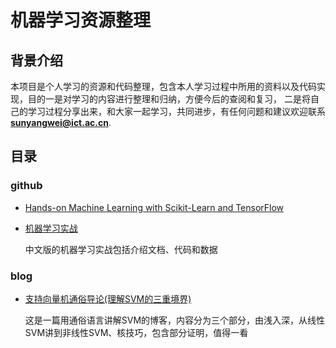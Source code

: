 # 机器学习资源整理

## 背景介绍

本项目是个人学习的资源和代码整理，包含本人学习过程中所用的资料以及代码实现，目的一是对学习的内容进行整理和归纳，方便今后的查阅和复习，
二是将自己的学习过程分享出来，和大家一起学习，共同进步，有任何问题和建议欢迎联系**sunyangwei@ict.ac.cn**.

## 目录



### github

+ [Hands-on Machine Learning with Scikit-Learn and TensorFlow](https://github.com/ageron/handson-ml)

+ [机器学习实战](https://github.com/apachecn/MachineLearning)
    
    中文版的机器学习实战包括介绍文档、代码和数据



### blog

+ [支持向量机通俗导论(理解SVM的三重境界)](http://blog.csdn.net/v_july_v/article/details/7624837)

    这是一篇用通俗语言讲解SVM的博客，内容分为三个部分，由浅入深，从线性SVM讲到非线性SVM、核技巧，包含部分证明，值得一看